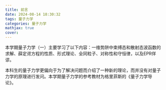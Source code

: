 ```yaml
---
title: 前言
date: 2024-08-14 18:30:32
tags: 量子力学
categories: 量子力学
mathjax: true
cover: 
---
```

本学期量子力学（一）主要学习了以下内容：一维势阱中束缚态和散射态波函数的求解、薛定谔方程的性质、形式理论、全同粒子、对称性和守恒律，以及EPR佯谬。

本科生的量子力学更偏向于为了解决问题而介绍了一种新的理论，而并没有对量子力学的原理进行发问。本学期量子力学的参考教材为格里菲斯的《量子力学导论》。